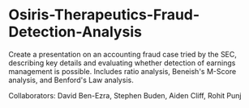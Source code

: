# Osiris-Therapeutics-Fraud-Detection-Analysis
Create a presentation on an accounting fraud case tried by the SEC, describing key details and evaluating whether detection of earnings management is possible. Includes ratio analysis, Beneish's M-Score analysis, and Benford's Law analysis.

Collaborators: David Ben-Ezra, Stephen Buden, Aiden Cliff, Rohit Punj
